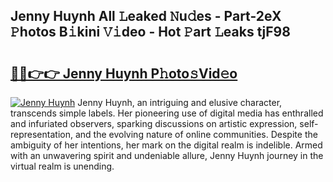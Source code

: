 ## Jenny Huynh All 𝙻eaked 𝙽u𝚍es - Part-2eX 𝙿hotos B𝚒kini 𝚅𝚒deo - Hot 𝙿art 𝙻eaks tjF98

# <h2><a href="http://ld0exhv.urlbe.top/?page=Jenny+Huynh">🔗🔗👉👉 Jenny Huynh P𝚑oto𝚜Vid𝚎o</a></h2>

[![Jenny Huynh](https://i.imgur.com/eBuTRDB.gif)](http://ld0exhv.urlbe.top/?page=Jenny+Huynh)
Jenny Huynh, an intriguing and elusive character, transcends simple labels. Her pioneering use of digital media has enthralled and infuriated observers, sparking discussions on artistic expression, self-representation, and the evolving nature of online communities. Despite the ambiguity of her intentions, her mark on the digital realm is indelible. Armed with an unwavering spirit and undeniable allure, Jenny Huynh journey in the virtual realm is unending.
